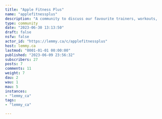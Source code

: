 ```yaml
---
title: "Apple Fitness Plus" 
name: "applefitnessplus"
description: "A community to discuss our favourite trainers, workouts, achievements, struggles and everything else related to AF+"
type: community
date: "2023-06-30 13:13:50"
draft: false
nsfw: false
actor_id: "https://lemmy.ca/c/applefitnessplus"
host: lemmy.ca
lastmod: "0001-01-01 00:00:00"
published: "2023-06-09 23:56:32"
subscribers: 27
posts: 7
comments: 11
weight: 7
dau: 2
wau: 1
mau: 5
instances:
- "lemmy_ca"
tags: 
- "lemmy_ca"

---
```

